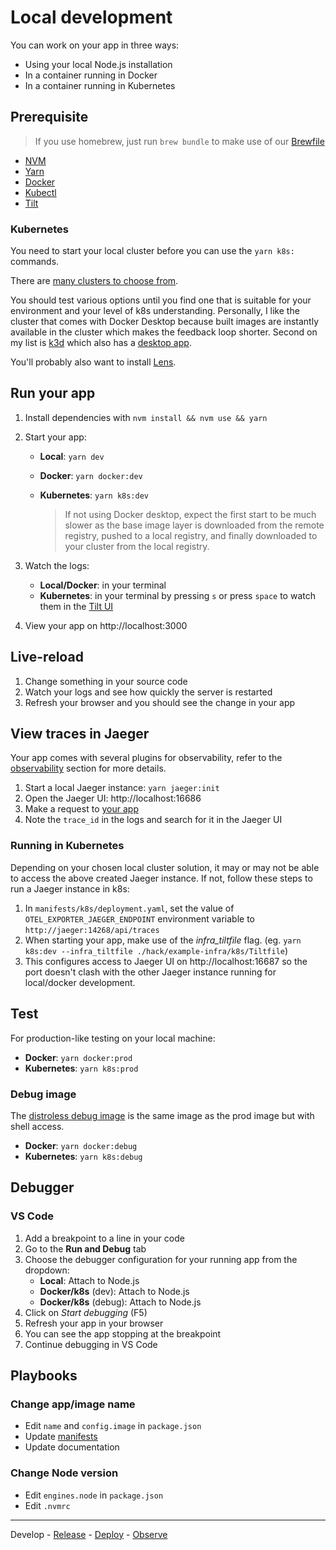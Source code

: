 # Local development

You can work on your app in three ways:

- Using your local Node.js installation
- In a container running in Docker
- In a container running in Kubernetes

## Prerequisite

> If you use homebrew, just run `brew bundle` to make use of our [Brewfile](../Brewfile)

- [NVM](https://github.com/nvm-sh/nvm)
- [Yarn](https://classic.yarnpkg.com/en/)
- [Docker](https://docs.docker.com/get-docker/)
- [Kubectl](https://kubernetes.io/docs/tasks/tools/)
- [Tilt](https://docs.tilt.dev/install.html)

### Kubernetes

You need to start your local cluster before you can use the `yarn k8s:` commands.

There are [many clusters to choose from](https://docs.tilt.dev/choosing_clusters.html).

You should test various options until you find one that is suitable for your environment and your level of k8s understanding. Personally, I like the cluster that comes with Docker Desktop because built images are instantly available in the cluster which makes the feedback loop shorter. Second on my list is [k3d](https://github.com/rancher/k3d) which also has a [desktop app](https://rancherdesktop.io/).

You'll probably also want to install [Lens](https://k8slens.dev/).

## Run your app

1. Install dependencies with `nvm install && nvm use && yarn`

2. Start your app:

   - **Local**: `yarn dev`
   - **Docker**: `yarn docker:dev`
   - **Kubernetes**: `yarn k8s:dev`

     > If not using Docker desktop, expect the first start to be much slower as the base image layer is downloaded from the remote registry, pushed to a local registry, and finally downloaded to your cluster from the local registry.

3. Watch the logs:

   - **Local/Docker**: in your terminal
   - **Kubernetes**: in your terminal by pressing `s` or press `space` to watch them in the [Tilt UI](http://localhost:10350)

4. View your app on http://localhost:3000

## Live-reload

1. Change something in your source code
2. Watch your logs and see how quickly the server is restarted
3. Refresh your browser and you should see the change in your app

## View traces in Jaeger

Your app comes with several plugins for observability, refer to the [observability](observability.md) section for more details.

1. Start a local Jaeger instance: `yarn jaeger:init`
2. Open the Jaeger UI: http://localhost:16686
3. Make a request to [your app](http://localhost:3000)
4. Note the `trace_id` in the logs and search for it in the Jaeger UI

### Running in Kubernetes

Depending on your chosen local cluster solution, it may or may not be able to access the above created Jaeger instance. If not, follow these steps to run a Jaeger instance in k8s:

1. In `manifests/k8s/deployment.yaml`, set the value of `OTEL_EXPORTER_JAEGER_ENDPOINT` environment variable to `http://jaeger:14268/api/traces`
2. When starting your app, make use of the _infra_tiltfile_ flag.
   (eg. `yarn k8s:dev --infra_tiltfile ./hack/example-infra/k8s/Tiltfile`)
3. This configures access to Jaeger UI on http://localhost:16687 so the port doesn't clash with the other Jaeger instance running for local/docker development.

## Test

For production-like testing on your local machine:

- **Docker**: `yarn docker:prod`
- **Kubernetes**: `yarn k8s:prod`

### Debug image

The [distroless debug image](https://github.com/GoogleContainerTools/distroless#debug-images) is the same image as the prod image but with shell access.

- **Docker**: `yarn docker:debug`
- **Kubernetes**: `yarn k8s:debug`

## Debugger

### VS Code

1. Add a breakpoint to a line in your code
2. Go to the **Run and Debug** tab
3. Choose the debugger configuration for your running app from the dropdown:
   - **Local**: Attach to Node.js
   - **Docker/k8s** (dev): Attach to Node.js
   - **Docker/k8s** (debug): Attach to Node.js
4. Click on _Start debugging_ (F5)
5. Refresh your app in your browser
6. You can see the app stopping at the breakpoint
7. Continue debugging in VS Code

## Playbooks

### Change app/image name

- Edit `name` and `config.image` in `package.json`
- Update [manifests](../manifests)
- Update documentation

### Change Node version

- Edit `engines.node` in `package.json`
- Edit `.nvmrc`

---

Develop - [Release](release.md) - [Deploy](deployment.md) - [Observe](observability.md)
